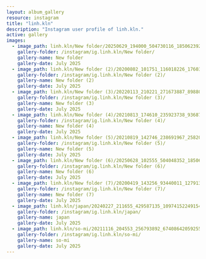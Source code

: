 ```yaml
---
layout: album_gallery
resource: instagram
title: "linh.kln"
description: "Instagram user profile of linh.kln."
active: gallery
images:
  - image_path: linh.kln/New folder/20250629_194000_504730116_18506239261008644_6504050147540140828_n.jpg
    gallery-folder: /instagram/ig.linh.kln/New folder/
    gallery-name: New folder
    gallery-date: July 2025
  - image_path: linh.kln/New folder (2)/20200802_101751_116018226_1760308337450677_1968624485189741110_n.jpg
    gallery-folder: /instagram/ig.linh.kln/New folder (2)/
    gallery-name: New folder (2)
    gallery-date: July 2025
  - image_path: linh.kln/New folder (3)/20220113_210221_271673887_898808544157189_5512672853361872049_n.jpg
    gallery-folder: /instagram/ig.linh.kln/New folder (3)/
    gallery-name: New folder (3)
    gallery-date: July 2025
  - image_path: linh.kln/New folder (4)/20210813_174610_235923738_936877116896513_5590430447837511873_n.jpg
    gallery-folder: /instagram/ig.linh.kln/New folder (4)/
    gallery-name: New folder (4)
    gallery-date: July 2025
  - image_path: linh.kln/New folder (5)/20210819_142746_238691967_258201519262254_4643849587102789931_n.jpg
    gallery-folder: /instagram/ig.linh.kln/New folder (5)/
    gallery-name: New folder (5)
    gallery-date: July 2025
  - image_path: linh.kln/New folder (6)/20250628_102555_504048352_18506025811008644_5351773292287653048_n.jpg
    gallery-folder: /instagram/ig.linh.kln/New folder (6)/
    gallery-name: New folder (6)
    gallery-date: July 2025
  - image_path: linh.kln/New folder (7)/20200419_143256_93440011_1279136245619425_7098539873456732380_n.jpg
    gallery-folder: /instagram/ig.linh.kln/New folder (7)/
    gallery-name: New folder (7)
    gallery-date: July 2025
  - image_path: linh.kln/japan/20240227_211655_429587135_1097415224915468_3415985951360099023_n.jpg
    gallery-folder: /instagram/ig.linh.kln/japan/
    gallery-name: japan
    gallery-date: July 2025
  - image_path: linh.kln/so-mi/20211116_204553_256793892_6740864205925519_6659654656672296696_n.jpg
    gallery-folder: /instagram/ig.linh.kln/so-mi/
    gallery-name: so-mi
    gallery-date: July 2025
---
```


